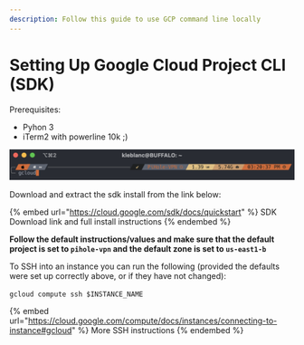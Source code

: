 ```yaml
---
description: Follow this guide to use GCP command line locally
---
```


# Setting Up Google Cloud Project CLI (SDK)

Prerequisites:&#x20;

* Pyhon 3
* iTerm2 with powerline 10k ;)&#x20;

![Hint: when you have the GCP SDK & Powerline 10K installed with a default project, as soon as you type gcloud, your default project will appear so you always know where you are in GCP project space](<.gitbook/assets/Screen Shot 2022-01-12 at 3.20.54 PM.png>)

Download and extract the sdk install from the link below:&#x20;

{% embed url="https://cloud.google.com/sdk/docs/quickstart" %}
SDK Download link and full install instructions
{% endembed %}

**Follow the default instructions/values and make sure that the default project is set to `pihole-vpn` and the default zone is set to `us-east1-b`**

To SSH into an instance you can run the following (provided the defaults were set up correctly above, or if they have not changed):

`gcloud compute ssh $INSTANCE_NAME`

{% embed url="https://cloud.google.com/compute/docs/instances/connecting-to-instance#gcloud" %}
More SSH instructions
{% endembed %}
